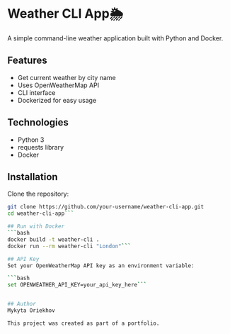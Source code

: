 # Weather CLI App🌦️

A simple command-line weather application built with Python and Docker.

## Features
- Get current weather by city name
- Uses OpenWeatherMap API
- CLI interface
- Dockerized for easy usage

## Technologies
- Python 3
- requests library
- Docker

## Installation

Clone the repository:
```bash
git clone https://github.com/your-username/weather-cli-app.git
cd weather-cli-app```

## Run with Docker
```bash
docker build -t weather-cli .
docker run --rm weather-cli "London"```

## API Key
Set your OpenWeatherMap API key as an environment variable:

```bash
set OPENWEATHER_API_KEY=your_api_key_here```


## Author
Mykyta Oriekhov

This project was created as part of a portfolio.
